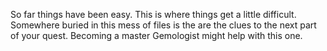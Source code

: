 So far things have been easy.  This is where things get a little difficult.  Somewhere buried in this mess of files is the
are the clues to the next part of your quest.  Becoming a master Gemologist might help with this one.